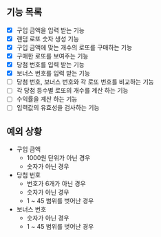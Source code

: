 ## 기능 목록

- [x] 구입 금액을 입력 받는 기능
- [x] 랜덤 로또 숫자 생성 기능
- [x] 구입 금액에 맞는 개수의 로또를 구매하는 기능
- [x] 구매한 로또를 보여주는 기능
- [x] 당첨 번호를 입력 받는 기능
- [x] 보너스 번호를 입력 받는 기능
- [ ] 당첨 번호, 보너스 번호와 각 로또 번호를 비교하는 기능
- [ ] 각 당첨 등수별 로또의 개수를 계산 하는 기능
- [ ] 수익률을 계산 하는 기능
- [ ] 입력값의 유효성을 검사하는 기능

## 예외 상황

- 구입 금액
  - 1000원 단위가 아닌 경우
  - 숫자가 아닌 경우
- 당첨 번호
  - 번호가 6개가 아닌 경우
  - 숫자가 아닌 경우
  - 1 ~ 45 범위를 벗어난 경우
- 보너스 번호
  - 숫자가 아닌 경우
  - 1 ~ 45 범위를 벗어난 경우
